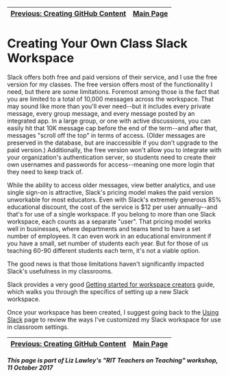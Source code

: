 | [Previous: Creating GitHub Content](4-creatingGithub.md) | [Main Page](README.md) |
|--------------------------------|-----------------------------|

# Creating Your Own Class Slack Workspace

Slack offers both free and paid versions of their service, and I use the free version for my classes. The free version offers most of the functionality I need, but there are some limitations. Foremost among those is the fact that you are limited to a total of 10,000 messages across the workspace. That may sound like more than you'll ever need--but it includes every private message, every group message, and every message posted by an integrated app. In a large group, or one with active discussions, you can easily hit that 10K message cap before the end of the term--and after that, messages "scroll off the top" in terms of access. (Older messages are preserved in the database, but are inaccessible if you don't upgrade to the paid version.) Additionally, the free version won't allow you to integrate with your organization's authentication server, so students need to create their own usernames and passwords for access--meaning one more login that they need to keep track of. 

While the ability to access older messages, view better analytics, and use single sign-on is attractive, Slack's pricing model makes the paid version unworkable for most educators. Even with Slack's extremely generous 85% educational discount, the cost of the service is $12 per user annually--and that's for use of a single workspace. If you belong to more than one Slack workspace, each counts as a separate "user". That pricing model works well in businesses, where departments and teams tend to have a set number of employees. It can even work in an educational environment if you have a small, set number of students each year. But for those of us teaching 60-90 different students each term, it's not a viable option. 

The good news is that those limitations haven't significantly impacted Slack's usefulness in my classrooms. 

Slack provides a very good [Getting started for workspace creators](https://get.slack.help/hc/en-us/articles/217626298-Getting-started-for-workspace-creators) guide, which walks you through the specifics of setting up a new Slack workspace.

Once your workspace has been created, I suggest going back to the [Using Slack](3-usingSlack.md) page to review the ways I've customized my Slack workspace for use in classroom settings. 

| [Previous: Creating GitHub Content](4-creatingGithub.md) | [Main Page](README.md) |
|--------------------------------|-----------------------------|

***This page is part of Liz Lawley's "RIT Teachers on Teaching" workshop, 11 October 2017***


